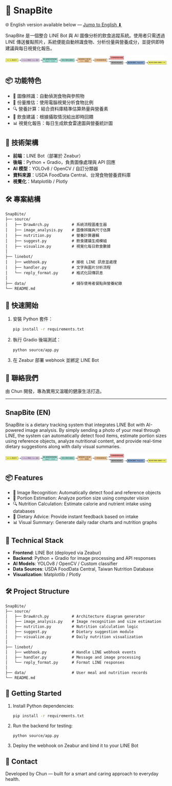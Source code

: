 # 🥗 SnapBite


🌐 English version available below — [Jump to English ⬇](#snapbite-en)  

SnapBite 是一個整合 LINE Bot 與 AI 圖像分析的飲食追蹤系統。使用者只需透過 LINE 傳送餐點照片，系統便能自動辨識食物、分析份量與營養成分，並提供即時建議與每日視覺化報告。

![系統架構圖](images/architecture.png)
## 📦 功能特色

- 📸 圖像辨識：自動偵測食物與參照物
- 🍱 份量推估：使用電腦視覺分析食物比例
- 🔍 營養計算：結合資料庫精準估算熱量與營養素
- 💬 飲食建議：根據攝取情況給出即時回饋
- 📊 視覺化報告：每日生成飲食雷達圖與營養統計圖

## 🧩 技術架構

- **前端**：LINE Bot（部署於 Zeabur）
- **後端**：Python + Gradio，負責圖像處理與 API 回應
- **AI 模型**：YOLOv8 / OpenCV / 自訂分類器
- **資料來源**：USDA FoodData Central、台灣食物營養資料庫
- **視覺化**：Matplotlib / Plotly

## 🛠 專案結構

```
SnapBite/
├── source/
│   ├── DrawArch.py          # 系統流程圖產生器
│   ├── image_analysis.py    # 圖像辨識與尺寸估算
│   ├── nutrition.py         # 營養計算邏輯
│   ├── suggest.py           # 飲食建議生成模組
│   ├── visualize.py         # 視覺化每日飲食數據
│
├── linebot/
│   ├── webhook.py           # 接收 LINE 訊息並處理
│   ├── handler.py           # 文字與圖片分析流程
│   └── reply_format.py      # 格式化回傳訊息
│
├── data/                    # 儲存使用者餐點與營養紀錄
└── README.md
```

## 🚀 快速開始

1. 安裝 Python 套件：
   ```bash
   pip install -r requirements.txt
   ```

2. 執行 Gradio 後端測試：
   ```bash
   python source/app.py
   ```

3. 在 Zeabur 部署 webhook 並綁定 LINE Bot

## 📮 聯絡我們

由 Chun 開發，專為實用又溫暖的健康生活打造。

---

## SnapBite (EN)

SnapBite is a dietary tracking system that integrates LINE Bot with AI-powered image analysis. By simply sending a photo of your meal through LINE, the system can automatically detect food items, estimate portion sizes using reference objects, analyze nutritional content, and provide real-time dietary suggestions along with daily visual summaries.

![System Architecture](images/architecture.png)

## 📦 Features

- 📸 Image Recognition: Automatically detect food and reference objects
- 🍱 Portion Estimation: Analyze portion size using computer vision
- 🔍 Nutrition Calculation: Estimate calorie and nutrient intake using databases
- 💬 Dietary Advice: Provide instant feedback based on intake
- 📊 Visual Summary: Generate daily radar charts and nutrition graphs

## 🧩 Technical Stack

- **Frontend**: LINE Bot (deployed via Zeabur)
- **Backend**: Python + Gradio for image processing and API responses
- **AI Models**: YOLOv8 / OpenCV / Custom classifier
- **Data Sources**: USDA FoodData Central, Taiwan Nutrition Database
- **Visualization**: Matplotlib / Plotly

## 🛠 Project Structure

```
SnapBite/
├── source/
│   ├── DrawArch.py          # Architecture diagram generator
│   ├── image_analysis.py    # Image recognition and size estimation
│   ├── nutrition.py         # Nutrition calculation logic
│   ├── suggest.py           # Dietary suggestion module
│   ├── visualize.py         # Daily nutrition visualization
│
├── linebot/
│   ├── webhook.py           # Handle LINE webhook events
│   ├── handler.py           # Message and image processing
│   └── reply_format.py      # Format LINE responses
│
├── data/                    # User meal and nutrition records
└── README.md
```

## 🚀 Getting Started

1. Install Python dependencies:
   ```bash
   pip install -r requirements.txt
   ```

2. Run the backend for testing:
   ```bash
   python source/app.py
   ```

3. Deploy the webhook on Zeabur and bind it to your LINE Bot

## 📮 Contact

Developed by Chun — built for a smart and caring approach to everyday health.
